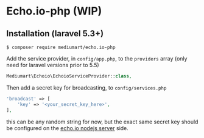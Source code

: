 # Echo.io-php (WIP)

## Installation (laravel 5.3+)
```
$ composer require mediumart/echo.io-php
```
Add the service provider, in `config/app.php`, to the `providers` array (only need for laravel versions prior to 5.5)
```php
Mediumart\Echoio\EchoioServiceProvider::class,
```
Then add a secret key for broadcasting, to `config/services.php` 
```php
'broadcast' => [
    'key' => '<your_secret_key_here>',
],
```
this can be any random string for now, but the exact same secret key should be configured on the [echo.io nodejs server](https://github.com/mediumart/echo.io) side.